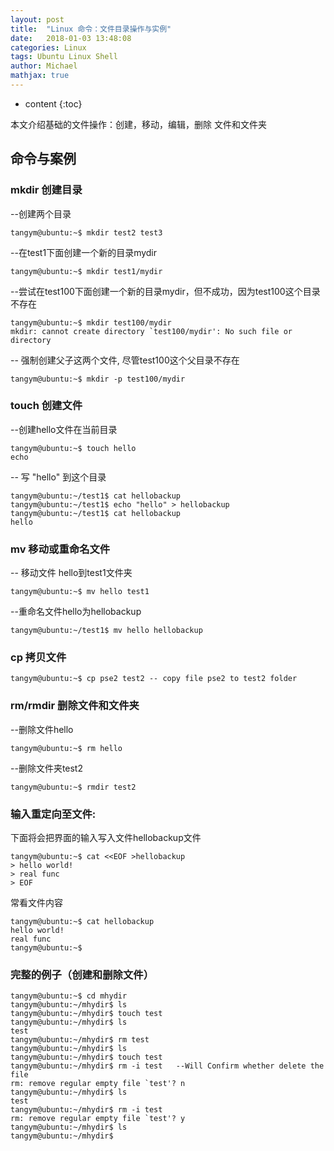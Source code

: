 ```yaml
---
layout: post
title:  "Linux 命令：文件目录操作与实例"
date:   2018-01-03 13:48:08
categories: Linux
tags: Ubuntu Linux Shell
author: Michael
mathjax: true
---
```


* content
{:toc}

本文介绍基础的文件操作：创建，移动，编辑，删除 文件和文件夹



## 命令与案例

### mkdir 创建目录

--创建两个目录
```shell
tangym@ubuntu:~$ mkdir test2 test3
```

--在test1下面创建一个新的目录mydir
```shell
tangym@ubuntu:~$ mkdir test1/mydir
```

--尝试在test100下面创建一个新的目录mydir，但不成功，因为test100这个目录不存在
```shell
tangym@ubuntu:~$ mkdir test100/mydir 
mkdir: cannot create directory `test100/mydir': No such file or directory
```

-- 强制创建父子这两个文件, 尽管test100这个父目录不存在
```shell
tangym@ubuntu:~$ mkdir -p test100/mydir
```

### touch 创建文件



--创建hello文件在当前目录
```shell
tangym@ubuntu:~$ touch hello 
echo
```

-- 写 "hello" 到这个目录
```shell
tangym@ubuntu:~/test1$ cat hellobackup
tangym@ubuntu:~/test1$ echo "hello" > hellobackup 
tangym@ubuntu:~/test1$ cat hellobackup
hello
```



### mv 移动或重命名文件



-- 移动文件 hello到test1文件夹
```shell
tangym@ubuntu:~$ mv hello test1
```

--重命名文件hello为hellobackup
```shell
tangym@ubuntu:~/test1$ mv hello hellobackup
```

### cp 拷贝文件
```shell
tangym@ubuntu:~$ cp pse2 test2 -- copy file pse2 to test2 folder
```

### rm/rmdir 删除文件和文件夹



--删除文件hello
```shell
tangym@ubuntu:~$ rm hello
```

--删除文件夹test2
```shell
tangym@ubuntu:~$ rmdir test2
```


### 输入重定向至文件:



下面将会把界面的输入写入文件hellobackup文件
```shell
tangym@ubuntu:~$ cat <<EOF >hellobackup
> hello world!
> real func
> EOF
```
常看文件内容
```shell
tangym@ubuntu:~$ cat hellobackup
hello world!
real func
tangym@ubuntu:~$
```

### 完整的例子（创建和删除文件）
```shell
tangym@ubuntu:~$ cd mhydir
tangym@ubuntu:~/mhydir$ ls
tangym@ubuntu:~/mhydir$ touch test
tangym@ubuntu:~/mhydir$ ls
test
tangym@ubuntu:~/mhydir$ rm test
tangym@ubuntu:~/mhydir$ ls
tangym@ubuntu:~/mhydir$ touch test
tangym@ubuntu:~/mhydir$ rm -i test   --Will Confirm whether delete the file
rm: remove regular empty file `test'? n
tangym@ubuntu:~/mhydir$ ls
test
tangym@ubuntu:~/mhydir$ rm -i test
rm: remove regular empty file `test'? y
tangym@ubuntu:~/mhydir$ ls
tangym@ubuntu:~/mhydir$
```